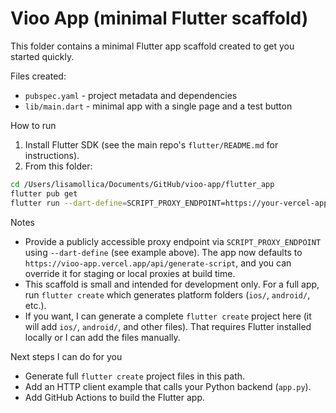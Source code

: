 # Vioo App (minimal Flutter scaffold)

This folder contains a minimal Flutter app scaffold created to get you started quickly.

Files created:
- `pubspec.yaml` - project metadata and dependencies
- `lib/main.dart` - minimal app with a single page and a test button

How to run
1. Install Flutter SDK (see the main repo's `flutter/README.md` for instructions).
2. From this folder:

```bash
cd /Users/lisamollica/Documents/GitHub/vioo-app/flutter_app
flutter pub get
flutter run --dart-define=SCRIPT_PROXY_ENDPOINT=https://your-vercel-app.vercel.app/api/generate-script
```

Notes
- Provide a publicly accessible proxy endpoint via `SCRIPT_PROXY_ENDPOINT` using `--dart-define` (see example above). The app now defaults to `https://vioo-app.vercel.app/api/generate-script`, and you can override it for staging or local proxies at build time.
- This scaffold is small and intended for development only. For a full app, run `flutter create` which generates platform folders (`ios/`, `android/`, etc.).
- If you want, I can generate a complete `flutter create` project here (it will add `ios/`, `android/`, and other files). That requires Flutter installed locally or I can add the files manually.

Next steps I can do for you
- Generate full `flutter create` project files in this path.
- Add an HTTP client example that calls your Python backend (`app.py`).
- Add GitHub Actions to build the Flutter app.
